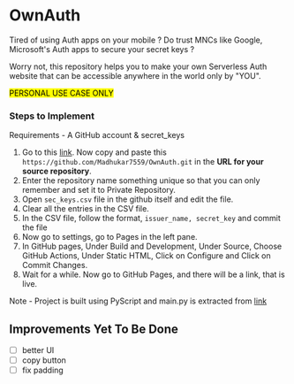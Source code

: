 # OwnAuth
Tired of using Auth apps on your mobile ? Do trust MNCs like Google, Microsoft's Auth apps to secure your secret keys ?

Worry not, this repository helps you to make your own Serverless Auth website that can be accessible anywhere in the world only by "YOU".

<mark> PERSONAL USE CASE ONLY </mark>

### Steps to Implement
Requirements - A GitHub account & secret_keys
1. Go to this [link](https://github.com/new/import). Now copy and paste this `https://github.com/Madhukar7559/OwnAuth.git` in the <b>URL for your source repository</b>. 
2. Enter the repository name something unique so that you can only remember and set it to Private Repository.
3. Open `sec_keys.csv` file in the github itself and edit the file.
4. Clear all the entries in the CSV file.
5. In the CSV file, follow the format, `issuer_name, secret_key` and commit the file
6. Now go to settings, go to Pages in the left pane.
7. In GitHub pages, Under Build and Development, Under Source, Choose GitHub Actions, Under Static HTML, Click on Configure and Click on Commit Changes.
8. Wait for a while. Now go to GitHub Pages, and there will be a link, that is live.

Note - Project is built using PyScript and main.py is extracted from [link](https://github.com/pyauth/pyotp/tree/develop/src/pyotp)

## Improvements Yet To Be Done
- [ ] better UI
- [ ] copy button
- [ ] fix padding
